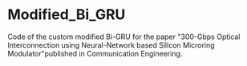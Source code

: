 # Modified_Bi_GRU
 Code of the custom modified Bi-GRU for the paper "300-Gbps Optical Interconnection using Neural-Network based Silicon Microring Modulator"published in Communication Engineering.
